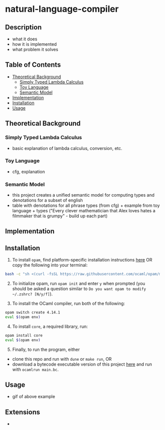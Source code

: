 # natural-language-compiler

## Description

- what it does
- how it is implemented
- what problem it solves

## Table of Contents
- [Theoretical Background](#theoretical-background)
    - [Simply Typed Lambda Calculus](#simply-typed-lambda-calculus)
    - [Toy Language](#toy-language)
    - [Semantic Model](#semantic-model)
- [Implementation](#implementation)
- [Installation](#installation)
- [Usage](#usage)

## Theoretical Background
### Simply Typed Lambda Calculus
- basic explanation of lambda calculus, conversion, etc.

### Toy Language
- cfg, explanation

### Semantic Model
- this project creates a unified semantic model for computing types and denotations for a subset of english
- table with denotations for all phrase types (from cfg) + example from toy language + types ("Every clever mathematician that Alex loves hates a filmmaker that is grumpy" - build up each part)

## Implementation

## Installation

1. To install `opam`, find platform-specific installation instructions [here](https://opam.ocaml.org/doc/Install.html) OR copy the following into your terminal:
```bash
bash -c "sh <(curl -fsSL https://raw.githubusercontent.com/ocaml/opam/master/shell/install.sh)"
```

2. To initialize opam, run `opam init` and enter `y` when prompted (you should be asked a question similar to `Do you want opam to modify ~/.zshrc? [N/y/f]`).

3. To install the OCaml compiler, run both of the following:
```bash
opam switch create 4.14.1
eval $(opam env)
```

4. To install `core`, a required library, run:
```bash
opam install core
eval $(opam env)
```

5. Finally, to run the program, either
- clone this repo and run with `dune` or `make run`, OR
- download a bytecode executable version of this project [here](https://drive.google.com/file/d/1RCSNvgDAjuDPD0fXjg9f8YGZG4jVjf88/view?usp=sharing) and run with `ocamlrun main.bc`.

## Usage

- gif of above example

## Extensions

- 
